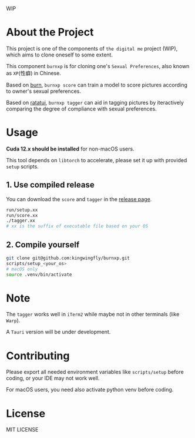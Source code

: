 WIP

# About the Project

This project is one of the components of `the digital me` project (WIP),
which aims to clone oneself to some extent.

This component `burnxp` is for cloning one's `Sexual Preferences`, also known as `XP`(性癖) in Chinese.

Based on [burn](https://github.com/tracel-ai/burn), `burnxp score` can train a model to score pictures
according to owner's sexual preferences.

Based on [ratatui](https://github.com/ratatui/ratatui), `burnxp tagger` can aid in tagging pictures by
iteractively comparing the degree of compliance with sexual preferences.

# Usage

**Cuda 12.x should be installed** for non-macOS users.

This tool depends on `libtorch` to accelerate, please set it up with provided `setup` scripts.

## 1. Use compiled release

You can download the `score` and `tagger` in the [release page](https://github.com/kingwingfly/burnxp/releases).

```sh
run/setup.xx
run/score.xx
./tagger.xx
# xx is the suffix of executable file based on your OS
```

## 2. Compile yourself

```sh
git clone git@github.com:kingwingfly/burnxp.git
scripts/setup_<your_os>
# macOS only
source .venv/bin/activate
```

# Note

The `tagger` works well in `iTerm2` while maybe not in other terminals (like `Warp`).

A `Tauri` version will be under development.

# Contributing

Please export all needed environment variables like `scripts/setup` before coding, or your IDE may not work well.

For macOS users, you need also activate python venv before coding.

# License

MIT LICENSE
